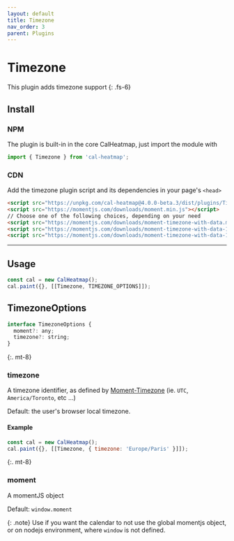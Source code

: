 ```yaml
---
layout: default
title: Timezone
nav_order: 3
parent: Plugins
---
```


# Timezone

This plugin adds timezone support
{: .fs-6}

## Install

### NPM

The plugin is built-in in the core CalHeatmap, just import the module with

```js
import { Timezone } from 'cal-heatmap';
```

### CDN

Add the timezone plugin script and its dependencies in your page's `<head>`

```html
<script src="https://unpkg.com/cal-heatmap@4.0.0-beta.3/dist/plugins/Timezone.min.js"></script>
<script src="https://momentjs.com/downloads/moment.min.js"></script>
// Choose one of the following choices, depending on your need
<script src="https://momentjs.com/downloads/moment-timezone-with-data.min.js"></script>
<script src="https://momentjs.com/downloads/moment-timezone-with-data-1970-2030.js"></script>
<script src="https://momentjs.com/downloads/moment-timezone-with-data-10-year-range.js"></script>
```

<hr/>

## Usage

```js
const cal = new CalHeatmap();
cal.paint({}, [[Timezone, TIMEZONE_OPTIONS]]);
```

## TimezoneOptions

```js
interface TimezoneOptions {
  moment?: any;
  timezone?: string;
}
```

{:. mt-8}

### timezone

A timezone identifier, as defined by [Moment-Timezone](https://momentjs.com/timezone/docs/#/using-timezones/) (ie. `UTC`, `America/Toronto`, etc ...)

Default: the user's browser local timezone.

#### Example

```js
const cal = new CalHeatmap();
cal.paint({}, [[Timezone, { timezone: 'Europe/Paris' }]]);
```

{:. mt-8}

### moment

A momentJS object

Default: `window.moment`

{: .note}
Use if you want the calendar to not use the global momentjs object,
or on nodejs environment, where `window` is not defined.

